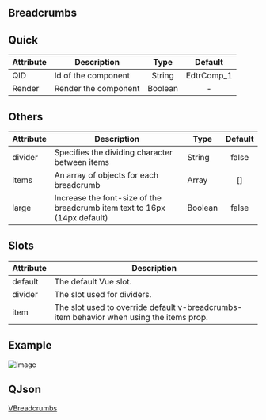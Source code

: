 ## Breadcrumbs

## Quick

| Attribute | Description          |  Type   |  Default   |
| --------- | -------------------- | :-----: | :--------: |
| QID       | Id of the component  | String  | EdtrComp_1 |
| Render    | Render the component | Boolean |     -      |

## Others

| Attribute | Description                                                  | Type    | Default |
| --------- | ------------------------------------------------------------ | ------- | :-----: |
| divider   | Specifies the dividing character between items               | String  |  false  |
| items     | An array of objects for each breadcrumb                      | Array   |   []    |
| large     | Increase the font-size of the breadcrumb item text to 16px (14px default) | Boolean |  false  |

## 

## Slots

| Attribute | Description                                                  |
| --------- | ------------------------------------------------------------ |
| default   | The default Vue slot.                                        |
| divider   | The slot used for dividers.                                  |
| item      | The slot used to override default v-breadcrumbs-item behavior when using the items prop. |


## Example

![image](https://cdn.softtech.com.tr/ngsp-quick/nemo/dev/mdImages/VBreadcrumbs/vbreadcrumbs.png)


## QJson

<a href="https://studio.onplateau.com/quick/?q=/qjsons/breadcrumbs.qjson" target="_blank">VBreadcrumbs</a>